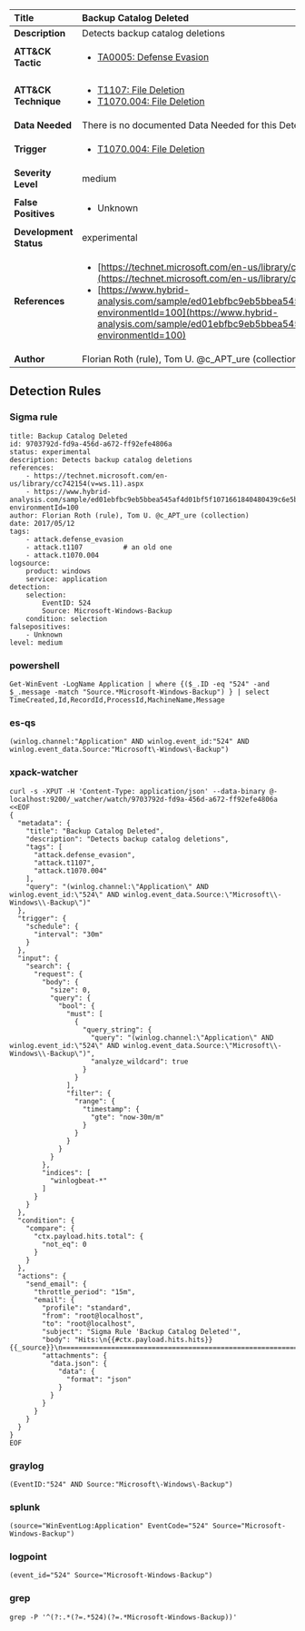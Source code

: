 | Title                    | Backup Catalog Deleted       |
|:-------------------------|:------------------|
| **Description**          | Detects backup catalog deletions |
| **ATT&amp;CK Tactic**    |  <ul><li>[TA0005: Defense Evasion](https://attack.mitre.org/tactics/TA0005)</li></ul>  |
| **ATT&amp;CK Technique** | <ul><li>[T1107: File Deletion](https://attack.mitre.org/techniques/T1107)</li><li>[T1070.004: File Deletion](https://attack.mitre.org/techniques/T1070/004)</li></ul>  |
| **Data Needed**          |  There is no documented Data Needed for this Detection Rule yet  |
| **Trigger**              | <ul><li>[T1070.004: File Deletion](../Triggers/T1070.004.md)</li></ul>  |
| **Severity Level**       | medium |
| **False Positives**      | <ul><li>Unknown</li></ul>  |
| **Development Status**   | experimental |
| **References**           | <ul><li>[https://technet.microsoft.com/en-us/library/cc742154(v=ws.11).aspx](https://technet.microsoft.com/en-us/library/cc742154(v=ws.11).aspx)</li><li>[https://www.hybrid-analysis.com/sample/ed01ebfbc9eb5bbea545af4d01bf5f1071661840480439c6e5babe8e080e41aa?environmentId=100](https://www.hybrid-analysis.com/sample/ed01ebfbc9eb5bbea545af4d01bf5f1071661840480439c6e5babe8e080e41aa?environmentId=100)</li></ul>  |
| **Author**               | Florian Roth (rule), Tom U. @c_APT_ure (collection) |


## Detection Rules

### Sigma rule

```
title: Backup Catalog Deleted
id: 9703792d-fd9a-456d-a672-ff92efe4806a
status: experimental
description: Detects backup catalog deletions
references:
    - https://technet.microsoft.com/en-us/library/cc742154(v=ws.11).aspx
    - https://www.hybrid-analysis.com/sample/ed01ebfbc9eb5bbea545af4d01bf5f1071661840480439c6e5babe8e080e41aa?environmentId=100
author: Florian Roth (rule), Tom U. @c_APT_ure (collection)
date: 2017/05/12
tags:
    - attack.defense_evasion
    - attack.t1107          # an old one
    - attack.t1070.004
logsource:
    product: windows
    service: application
detection:
    selection:
        EventID: 524
        Source: Microsoft-Windows-Backup
    condition: selection
falsepositives:
    - Unknown
level: medium

```





### powershell
    
```
Get-WinEvent -LogName Application | where {($_.ID -eq "524" -and $_.message -match "Source.*Microsoft-Windows-Backup") } | select TimeCreated,Id,RecordId,ProcessId,MachineName,Message
```


### es-qs
    
```
(winlog.channel:"Application" AND winlog.event_id:"524" AND winlog.event_data.Source:"Microsoft\-Windows\-Backup")
```


### xpack-watcher
    
```
curl -s -XPUT -H 'Content-Type: application/json' --data-binary @- localhost:9200/_watcher/watch/9703792d-fd9a-456d-a672-ff92efe4806a <<EOF
{
  "metadata": {
    "title": "Backup Catalog Deleted",
    "description": "Detects backup catalog deletions",
    "tags": [
      "attack.defense_evasion",
      "attack.t1107",
      "attack.t1070.004"
    ],
    "query": "(winlog.channel:\"Application\" AND winlog.event_id:\"524\" AND winlog.event_data.Source:\"Microsoft\\-Windows\\-Backup\")"
  },
  "trigger": {
    "schedule": {
      "interval": "30m"
    }
  },
  "input": {
    "search": {
      "request": {
        "body": {
          "size": 0,
          "query": {
            "bool": {
              "must": [
                {
                  "query_string": {
                    "query": "(winlog.channel:\"Application\" AND winlog.event_id:\"524\" AND winlog.event_data.Source:\"Microsoft\\-Windows\\-Backup\")",
                    "analyze_wildcard": true
                  }
                }
              ],
              "filter": {
                "range": {
                  "timestamp": {
                    "gte": "now-30m/m"
                  }
                }
              }
            }
          }
        },
        "indices": [
          "winlogbeat-*"
        ]
      }
    }
  },
  "condition": {
    "compare": {
      "ctx.payload.hits.total": {
        "not_eq": 0
      }
    }
  },
  "actions": {
    "send_email": {
      "throttle_period": "15m",
      "email": {
        "profile": "standard",
        "from": "root@localhost",
        "to": "root@localhost",
        "subject": "Sigma Rule 'Backup Catalog Deleted'",
        "body": "Hits:\n{{#ctx.payload.hits.hits}}{{_source}}\n================================================================================\n{{/ctx.payload.hits.hits}}",
        "attachments": {
          "data.json": {
            "data": {
              "format": "json"
            }
          }
        }
      }
    }
  }
}
EOF

```


### graylog
    
```
(EventID:"524" AND Source:"Microsoft\-Windows\-Backup")
```


### splunk
    
```
(source="WinEventLog:Application" EventCode="524" Source="Microsoft-Windows-Backup")
```


### logpoint
    
```
(event_id="524" Source="Microsoft-Windows-Backup")
```


### grep
    
```
grep -P '^(?:.*(?=.*524)(?=.*Microsoft-Windows-Backup))'
```



